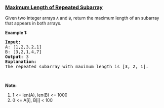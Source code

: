 ### [Maximum Length of Repeated Subarray](https://leetcode.com/problems/maximum-length-of-repeated-subarray)

<p>Given two integer arrays <code>A</code> and <code>B</code>, return the maximum length of an subarray that appears in both arrays.</p>

<p><b>Example 1:</b></p>

<pre>
<b>Input:</b>
A: [1,2,3,2,1]
B: [3,2,1,4,7]
<b>Output:</b> 3
<b>Explanation:</b> 
The repeated subarray with maximum length is [3, 2, 1].
</pre>

<p>&nbsp;</p>

<p><b>Note:</b></p>

<ol>
	<li>1 &lt;= len(A), len(B) &lt;= 1000</li>
	<li>0 &lt;= A[i], B[i] &lt; 100</li>
</ol>

<p>&nbsp;</p>
